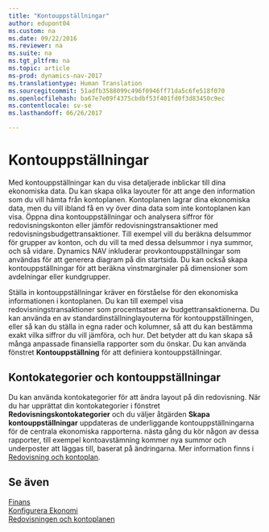 ```yaml
---
title: "Kontouppställningar"
author: edupont04
ms.custom: na
ms.date: 09/22/2016
ms.reviewer: na
ms.suite: na
ms.tgt_pltfrm: na
ms.topic: article
ms-prod: dynamics-nav-2017
ms.translationtype: Human Translation
ms.sourcegitcommit: 51adfb3588099c496f0946ff71da5c6fe518f070
ms.openlocfilehash: ba67e7e09f4375cbdbf53f401fd0f3d83450c9ec
ms.contentlocale: sv-se
ms.lasthandoff: 06/26/2017

---
```


# <a name="account-schedules"></a>Kontouppställningar
Med kontouppställningar kan du visa detaljerade inblickar till dina ekonomiska data. Du kan skapa olika layouter för att ange den information som du vill hämta från kontoplanen. Kontoplanen lagrar dina ekonomiska data, men du vill ibland få en vy över dina data som inte kontoplanen kan visa. Öppna dina kontouppställningar och analysera siffror för redovisningskonton eller jämför redovisningstransaktioner med redovisningsbudgettransaktioner.
Till exempel vill du beräkna delsummor för grupper av konton, och du vill ta med dessa delsummor i nya summor, och så vidare.
Dynamics NAV inkluderar provkontouppställningar som användas för att generera diagram på din startsida. Du kan också skapa kontouppställningar för att beräkna vinstmarginaler på dimensioner som avdelningar eller kundgrupper.  

Ställa in kontouppställningar kräver en förståelse för den ekonomiska informationen i kontoplanen.
Du kan till exempel visa redovisningstransaktioner som procentsatser av budgettransaktionerna.
Du kan använda en av standardinställninglayouterna för kontouppställningen, eller så kan du ställa in egna rader och kolumner, så att du kan bestämma exakt vilka siffror du vill jämföra, och hur.
Det betyder att du kan skapa så många anpassade finansiella rapporter som du önskar. Du kan använda fönstret **Kontouppställning** för att definiera kontouppställningar.  

## <a name="account-categories-and-account-schedules"></a>Kontokategorier och kontouppställningar
Du kan använda kontokategorier för att ändra layout på din redovisning. När du har upprättat din kontokategorier i fönstret **Redovisningskontokategorier** och du väljer åtgärden **Skapa kontouppställningar** uppdateras de underliggande kontouppställningarna för de centrala ekonomiska rapporterna. nästa gång du kör någon av dessa rapporter, till exempel kontoavstämning kommer nya summor och underposter att läggas till, baserat på ändringarna. Mer information finns i [Redovisning och kontoplan](finance-setup-general-ledger.md).    
## <a name="see-also"></a>Se även
[Finans](finance-setup.md)  
[Konfigurera Ekonomi](finance-setup-setup-finance-setup.md)  
[Redovisningen och kontoplanen](finance-setup-general-ledger.md)  

